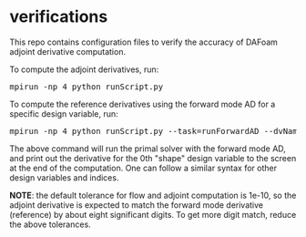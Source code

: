# verifications

This repo contains configuration files to verify the accuracy of DAFoam adjoint derivative computation.

To compute the adjoint derivatives, run:

<pre>
mpirun -np 4 python runScript.py
</pre>

To compute the reference derivatives using the forward mode AD for a specific design variable, run: 

<pre>
mpirun -np 4 python runScript.py --task=runForwardAD --dvName="shape" --seedIndex=0
</pre>

The above command will run the primal solver with the forward mode AD, and print out the derivative for the 0th "shape" design variable to the screen at the end of the computation. One can follow a similar syntax for other design variables and indices.

**NOTE**: the default tolerance for flow and adjoint computation is 1e-10, so the adjoint derivative is expected to match the forward mode derivative (reference) by about eight significant digits. To get more digit match, reduce the above tolerances.


